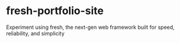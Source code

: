 # fresh-portfolio-site
Experiment using fresh, the next-gen web framework built for speed, reliability, and simplicity

